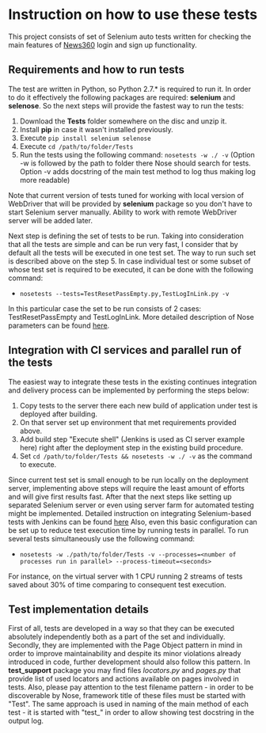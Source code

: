 # Instruction on how to use these tests

This project consists of set of Selenium auto tests written for checking the main features of [News360](https://news360.com) login and sign up functionality.

## Requirements and how to run tests

The test are written in Python, so Python 2.7.* is required to run it. In order to do it effectively the following packages are required: **selenium** and **selenose**.
So the next steps will provide the fastest way to run the tests:
 1. Download the **Tests** folder somewhere on the disc and unzip it.
 2. Install **pip** in case it wasn't installed previously.
 3. Execute ```pip install selenium selenose```
 4. Execute ```cd /path/to/folder/Tests```
 5. Run the tests using the following command: ```nosetests -w ./ -v``` (Option -w is followed by the path to folder there Nose should search for tests. Option -v adds docstring of the main test method to log thus making log more readable)

Note that current version of tests tuned for working with local version of WebDriver that will be provided by **selenium** package so you don't have to start Selenium server manually. Ability to work with remote WebDriver server will be added later.

Next step is defining the set of tests to be run. Taking into consideration that all the tests are simple and can be run very fast, I consider that by default all the tests will be executed in one test set. The way to run such set is described above on the step 5.
In case individual test or some subset of whose test set is required to be executed, it can be done with the following command: 
 * ```nosetests --tests=TestResetPassEmpty.py,TestLogInLink.py -v```

In this particular case the set to be run consists of 2 cases: TestResetPassEmpty and TestLogInLink. More detailed description of Nose parameters can be found [here](https://nose.readthedocs.org/en/latest/man.html).

## Integration with CI services and parallel run of the tests

The easiest way to integrate these tests in the existing continues integration and delivery process can be implemented by performing the steps below:
 1. Copy tests to the server there each new build of application under test is deployed after building.
 2. On that server set up environment that met requirements provided above.
 3. Add build step "Execute shell" (Jenkins is used as CI server example here) right after the deployment step in the existing build procedure.
 4. Set ```cd /path/to/folder/Tests && nosetests -w ./ -v``` as the command to execute.

Since current test set is small enough to be run locally on the deployment server, implementing above steps will require the least amount of efforts and will give first results fast. After that the next steps like setting up separated Selenium server or even using server farm for automated testing might be implemented. Detailed instruction on integrating  Selenium-based tests with Jenkins can be found [here](http://learn-automation.com/selenium-integration-with-jenkins/)
Also, even this basic configuration can be set up to reduce test execution time by running tests in parallel.
To run several tests simultaneously use the following command: 
 * ```nosetests -w ./path/to/folder/Tests -v --processes=<number of processes run in parallel> --process-timeout=<seconds>```

For instance, on the virtual server with 1 CPU running 2 streams of tests saved about 30% of time comparing to consequent test execution.

## Test implementation details

First of all, tests are developed in a way so that they can be executed absolutely independently both as a part of the set and individually. Secondly, they are implemented with the Page Object pattern in mind in order to improve maintainability and despite its minor violations already introduced in code, further development should also follow this pattern.
In **test_support** package you may find files *locators.py* and *pages.py* that provide list of used locators and actions available on pages involved in tests.
Also, please pay attention to the test filename pattern - in order to be discoverable by Nose, framework title of these files must be started with "Test". The same approach is used in naming of the main method of each test - it is started with "test_" in order to allow showing test docstring in the output log.
